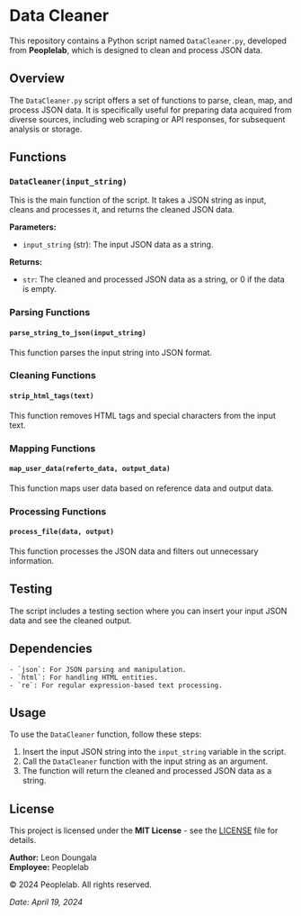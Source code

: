 # Data Cleaner

This repository contains a Python script named `DataCleaner.py`, developed from **Peoplelab**, which is designed to clean and process JSON data.

## Overview

The `DataCleaner.py` script offers a set of functions to parse, clean, map, and process JSON data. It is specifically useful for preparing data acquired from diverse sources, including web scraping or API responses, for subsequent analysis or storage.

## Functions

### `DataCleaner(input_string)`

This is the main function of the script. It takes a JSON string as input, cleans and processes it, and returns the cleaned JSON data.

**Parameters:**
- `input_string` (str): The input JSON data as a string.

**Returns:**
- `str`: The cleaned and processed JSON data as a string, or 0 if the data is empty.

### Parsing Functions

#### `parse_string_to_json(input_string)`

This function parses the input string into JSON format.

### Cleaning Functions

#### `strip_html_tags(text)`

This function removes HTML tags and special characters from the input text.

### Mapping Functions

#### `map_user_data(referto_data, output_data)`

This function maps user data based on reference data and output data.

### Processing Functions

#### `process_file(data, output)`

This function processes the JSON data and filters out unnecessary information.

## Testing

The script includes a testing section where you can insert your input JSON data and see the cleaned output.

## Dependencies

    - `json`: For JSON parsing and manipulation.
    - `html`: For handling HTML entities.
    - `re`: For regular expression-based text processing.

## Usage

To use the `DataCleaner` function, follow these steps:

1. Insert the input JSON string into the `input_string` variable in the script.
2. Call the `DataCleaner` function with the input string as an argument.
3. The function will return the cleaned and processed JSON data as a string.

## License

This project is licensed under the **MIT License** - see the [LICENSE](LICENSE) file for details.

**Author:** Leon Doungala  
**Employee:** Peoplelab

© 2024 Peoplelab. All rights reserved.

*Date: April 19, 2024*
